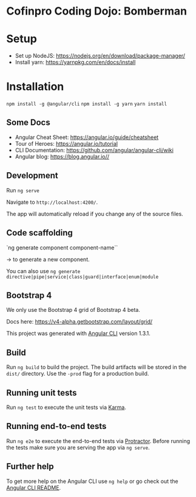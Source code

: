 # Cofinpro Coding Dojo: Bomberman

# Setup

* Set up NodeJS: https://nodejs.org/en/download/package-manager/
* Install yarn: https://yarnpkg.com/en/docs/install

# Installation

`npm install -g @angular/cli`
`npm install -g yarn`
`yarn install`

## Some Docs

* Angular Cheat Sheet: https://angular.io/guide/cheatsheet
* Tour of Heroes: https://angular.io/tutorial
* CLI Documentation: https://github.com/angular/angular-cli/wiki
* Angular blog: https://blog.angular.io//

## Development

Run
`ng serve`

Navigate to `http://localhost:4200/`.

The app will automatically reload if you change any of the source files.

## Code scaffolding

`ng generate component component-name``

-> to generate a new component.

You can also use ```ng generate directive|pipe|service|class|guard|interface|enum|module```

## Bootstrap 4

We only use the Bootstrap 4 grid of Bootstrap 4 beta.

Docs here:
https://v4-alpha.getbootstrap.com/layout/grid/

This project was generated with [Angular CLI](https://github.com/angular/angular-cli) version 1.3.1.

## Build

Run `ng build` to build the project. The build artifacts will be stored in the `dist/` directory. Use the `-prod` flag for a production build.

## Running unit tests

Run `ng test` to execute the unit tests via [Karma](https://karma-runner.github.io).

## Running end-to-end tests

Run `ng e2e` to execute the end-to-end tests via [Protractor](http://www.protractortest.org/).
Before running the tests make sure you are serving the app via `ng serve`.

## Further help

To get more help on the Angular CLI use `ng help` or go check out the [Angular CLI README](https://github.com/angular/angular-cli/blob/master/README.md).

